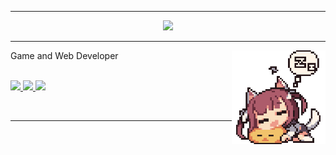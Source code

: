 <hr>
<div align="center">
<img src="https://github-readme-stats.vercel.app/api/?username=macawls&show_icons=true&title_color=abb2bf&icon_color=61afef&text_color=abb2bf&bg_color=1f2430&border_color=abb2bf&custom_title=Macawls&ring_color=61afef&line_height=30">
<hr>
</div>

<div align="left">
  <img src="sleeping.gif" align="right" width="150">
  <p>Game and Web Developer</p><br>
</div>

<!-- links -->
<a href="https://macawls.dev/" target="_blank">
<img src="https://img.shields.io/badge/WEBSITE-100000?style=for-the-badge&logo=about.me&logoColor=61afef&labelColor=1f2430&color=1f2430"> 
</a>

<a href='https://www.linkedin.com/in/joshua-macauley/' target="_blank">
  <img src='https://img.shields.io/badge/linkedin-100000?style=for-the-badge&logo=linkedin&logoColor=61afef&labelColor=1f2430&color=1f2430'/>
</a>

<a href="mailto:josh@macawls.dev" target="_blank">
<img src="https://img.shields.io/badge/Email me-100000?style=for-the-badge&logo=Tutanota&logoColor=61afef&labelColor=1f2430&color=1f2430">
</a>

<br><hr>

<!-- 
  Badges made with
  https://shivamkapasia-developer-edition.ap16.force.com/Badges4Me/s/
-->

